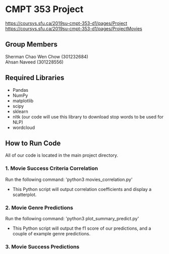 # CMPT 353 Project

https://coursys.sfu.ca/2019su-cmpt-353-d1/pages/Project<br/>
https://coursys.sfu.ca/2019su-cmpt-353-d1/pages/ProjectMovies

## Group Members

Sherman Chao Wen Chow (301232684)<br/>
Ahsan Naveed (301228556)<br/>

## Required Libraries

- Pandas
- NumPy
- matplotlib
- scipy
- sklearn
- nltk (our code will use this library to download stop words to be used for NLP)
- wordcloud

## How to Run Code
All of our code is located in the main project directory.

### 1. Movie Success Criteria Correlation
Run the following command: 'python3 movies_correlation.py'<br/>
- This Python script will output correlation coefficients and display a scatterplot.

### 2. Movie Genre Predictions
Run the following command: 'python3 plot_summary_predict.py'<br/>
- This Python script will output the f1 score of our predictions, and a couple of example genre predictions.

### 3. Movie Success Predictions
